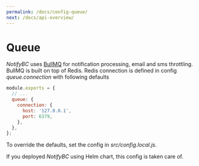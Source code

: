 ```yaml
---
permalink: /docs/config-queue/
next: /docs/api-overview/
---
```


# Queue

_NotifyBC_ uses [BullMQ](https://docs.bullmq.io/) for notification processing, email and sms throttling. BullMQ is built on top of Redis. Redis connection is defined in config _queue.connection_ with following defaults

```js
module.exports = {
  // ...
  queue: {
    connection: {
      host: '127.0.0.1',
      port: 6379,
    },
  },
};
```

To override the defaults, set the config in _src/config.local.js_.

If you deployed _NotifyBC_ using Helm chart, this config is taken care of.
